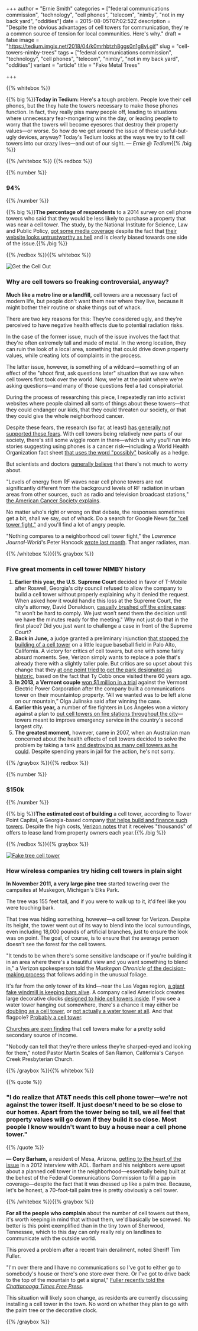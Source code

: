 +++
author = "Ernie Smith"
categories = ["federal communications commission", "technology", "cell phones", "telecom", "nimby", "not in my back yard", "oddities"]
date = 2015-08-05T07:02:52Z
description = "Despite the obvious advantages of cell towers for communication, they're a common source of tension for local communities. Here's why."
draft = false
image = "https://tedium.imgix.net/2018/04/k0mrhbtzh8ggs0n1g8vj.gif"
slug = "cell-towers-nimby-trees"
tags = ["federal communications commission", "technology", "cell phones", "telecom", "nimby", "not in my back yard", "oddities"]
variant = "article"
title = "Fake Metal Trees"

+++

{{% whitebox %}}

{{% big %}}**Today in Tedium:** Here's a tough problem. People love their cell phones, but the they hate the towers necessary to make those phones function. In fact, they really piss many people off, leading to situations where unnecessary fear-mongering wins the day, or leading people to worry that the towers will become eyesores that destroy their property values—or worse. So how do we get around the issue of these useful-but-ugly devices, anyway? Today's Tedium looks at the ways we try to fit cell towers into our crazy lives—and out of our sight. *— Ernie @ Tedium*{{% /big %}}

{{% /whitebox %}}
{{% redbox %}}

{{% number %}}
### 94%
{{% /number %}}

{{% big %}}**The percentage of respondents** to a 2014 survey on cell phone towers who said that they would be less likely to purchase a property that was near a cell tower. The study, by the National Institute for Science, Law and Public Policy, [got some media coverage](http://realtormag.realtor.org/daily-news/2014/07/25/cell-towers-antennas-problematic-for-buyers) despite the fact that [their website looks untrustworthy as hell](http://electromagnetichealth.org/electromagnetic-health-blog/survey-property-desirability/) and is clearly biased towards one side of the issue.{{% /big %}}

{{% /redbox %}}{{% whitebox %}}

![Get the Cell Out](https://tedium.imgix.net/2018/04/rk7rh0mggewgequfo173.jpg)

### Why are cell towers so freaking controversial, anyway?

**Much like a metro line or a landfill,** cell towers are a necessary fact of modern life, but people don't want them near where they live, because it might bother their routine or shake things out of whack.

There are two key reasons for this: They're considered ugly, and they're perceived to have negative health effects due to potential radiation risks.

In the case of the former issue, much of the issue involves the fact that they're often extremely tall and made of metal. In the wrong location, they can ruin the look of a local area, something that could drive down property values, while creating lots of complaints in the process.

The latter issue, however, is something of a wildcard—something of an effect of the "shoot first, ask questions later" situation that we saw when cell towers first took over the world. Now, we're at the point where we're asking questions—and many of those questions feel a tad conspiratorial.

During the process of researching this piece, I repeatedly ran into activist websites where people claimed all sorts of things about these towers—that they could endanger our kids, that they could threaten our society, or that they could give the whole neighborhood cancer.

Despite these fears, the research (so far, at least) [has generally not supported these fears](http://www.medscape.com/viewarticle/724105). With cell towers being relatively new parts of our society, there's still some wiggle room in there—which is why you'll run into stories suggesting using phones is a cancer risk—including a World Health Organization fact sheet [that uses the word "possibly"](http://www.who.int/mediacentre/factsheets/fs193/en/) basically as a hedge. 

But scientists and doctors [generally believe](http://scienceblog.cancerresearchuk.org/2011/10/20/biggest-ever-study-on-mobiles-still-suggests-no-cancer-risk/) that there's not much to worry about.

"Levels of energy from RF waves near cell phone towers are not significantly different from the background levels of RF radiation in urban areas from other sources, such as radio and television broadcast stations," [the American Cancer Society explains](http://www.cancer.org/cancer/cancercauses/othercarcinogens/athome/cellular-phone-towers).

No matter who's right or wrong on that debate, the responses sometimes get a bit, shall we say, out of whack. Do a search for Google News [for "cell tower fight,"](https://www.google.com/search?q=cell+tower+fight#q=cell+tower+fight&tbm=nws) and you'll find a lot of angry people.

"Nothing compares to a neighborhood cell tower fight," the *Lawrence Journal-World*'s Peter Hancock [wrote last month](http://www2.ljworld.com/weblogs/capitol-report/2015/jul/15/nothing-compares-to-a-neighborhood-cell-/). That anger radiates, man.

{{% /whitebox %}}{{% graybox %}}

### Five great moments in cell tower NIMBY history

1. **Earlier this year, the U.S. Supreme Court** decided in favor of T-Mobile after Roswell, Georgia's city council refused to allow the company to build a cell tower without properly explaining why it denied the request. When asked how it would handle this loss at the Supreme Court, the city's attorney, David Donaldson, [casually brushed off the entire case](http://www.wsj.com/articles/supreme-court-sides-with-company-in-cell-tower-dispute-1421266065): "It won’t be hard to comply. We just won’t send them the decision until we have the minutes ready for the meeting." Why not just do that in the first place? Did you just want to challenge a case in front of the Supreme Court?
2. **Back in June,** a judge granted a preliminary injunction [that stopped the building of a cell tower](http://www.paloaltoonline.com/news/2015/06/12/court-halts-construction-of-cell-tower-at-little-league-park) on a little league baseball field in Palo Alto, California. A victory for critics of cell towers, but one with some fairly absurd moments. See, Verizon simply wants to replace a pole that's already there with a slightly taller pole. But critics are so upset about this change that they [at one point tried to get the park designated as historic](http://www.mercurynews.com/breaking-news/ci_26738193/palo-alto-resident-strikes-out-attempt-get-ball), based on the fact that Ty Cobb once visited there 60 years ago.
3. **In 2013, a Vermont couple** [won $1 million in a trial](http://vtdigger.org/2013/12/16/velco-mulling-appeal-1-million-award-former-wells-couple-cell-tower-dispute/) against the Vermont Electric Power Corporation after the company built a communications tower on their mountaintop property. “All we wanted was to be left alone on our mountain,” Olga Julinska said after winning the case.
4. **Earlier this year,** a number of fire fighters in Los Angeles won a victory against a plan to [put cell towers on fire stations throughout the city](http://abc7.com/news/la-supervisors-stop-cell-tower-construction-at-fire-stations/571612/)—towers meant to improve emergency service in the country's second largest city.
5. **The greatest moment,** however, came in 2007, when an Australian man concerned about the health effects of cell towers decided to solve the problem by taking a tank [and destroying as many cell towers as he could](http://www.dailytelegraph.com.au/news/nsw/tank-mans-6m-rampage/story-e6freuzi-1111113969335). Despite spending years in jail for the action, he's not sorry.

{{% /graybox %}}{{% redbox %}}

{{% number %}}
### $150k
{{% /number %}}

{{% big %}}**The estimated cost of building** a cell tower, according to Tower Point Capital, a Georgia-based company [that helps build and finance such towers](http://towerpoint.com/cell-phone-tower-construction/). Despite the high costs, [Verizon notes](http://www.verizonwireless.com/b2c/realestate/) that it receives "thousands" of offers to lease land from property owners each year.{{% /big %}}

{{% /redbox %}}{{% graybox %}}

[![Fake tree cell tower](https://tedium.imgix.net/2018/04/dnflsa8qfyrm5oo9qfgy.jpg)](https://www.flickr.com/photos/lord-jim/5400430174/)

### How wireless companies try hiding cell towers in plain sight

**In November 2011, a very large pine tree** started towering over the campsites at Muskegon, Michigan's Elks Park.

The tree was 155 feet tall, and if you were to walk up to it, it'd feel like you were touching bark.

That tree was hiding something, however—a cell tower for Verizon. Despite its height, the tower went out of its way to blend into the local surroundings, even including 18,000 pounds of artificial branches, just to ensure the look was on point. The goal, of course, is to ensure that the average person doesn't see the forest for the cell towers.

"It tends to be when there's some sensitive landscape or if you're building it in an area where there's a beautiful view and you want something to blend in," a Verizon spokesperson told the *Muskegon Chronicle* [of the decision-making process](http://www.mlive.com/news/muskegon/index.ssf/2011/10/cell_phone_tower_in_norton_sho.html) that follows adding in the unusual foliage. 

It's far from the only tower of its kind—near the Las Vegas region, [a giant fake windmill is keeping bars alive](http://lasvegassun.com/news/2008/dec/24/cell-phone-tower-cleared-windmill/). A company called Americlock creates large decorative clocks [designed to hide cell towers inside](http://www.americlock.com/clocks/cell-tower-site-clocks/). If you see a water tower hanging out somewhere, there's a chance it may either be [doubling as a cell tower](http://www.aglmediagroup.com/water-tower-camouflaged-cell-antennas/), or [not actually a water tower at all](http://www.petaluma360.com/csp/mediapool/sites/PressDemocrat/News/story.csp?cid=2215458&sid=555&fid=181). And that flagpole? [Probably a cell tower](http://www.nytimes.com/2002/04/21/nyregion/in-business-is-that-a-flagpole-no-it-s-a-cell-tower.html).

[Churches are even finding](http://californiawatch.org/dailyreport/churches-find-revenue-leasing-steeples-cell-companies-18690) that cell towers make for a pretty solid secondary source of income.

"Nobody can tell that they’re there unless they’re sharped-eyed and looking for them," noted Pastor Martin Scales of San Ramon, California's Canyon Creek Presbyterian Church. 

{{% /graybox %}}{{% whitebox %}}

{{% quote %}}
### "I do realize that AT&T needs this cell phone tower—we're not against the tower itself. It just doesn't need to be so close to our homes. Apart from the tower being so tall, we all feel that property values will go down if they build it so close. Most people I know wouldn't want to buy a house near a cell phone tower."
{{% /quote %}}

**— Cory Barham,** a resident of Mesa, Arizona, [getting to the heart of the issue](http://realestate.aol.com/blog/2012/11/16/cell-towers-near-homes-battle-in-mesa-ariz-highlights-fears/) in a 2012 interview with AOL. Barham and his neighbors were upset about a planned cell tower in the neighborhood—essentially being built at the behest of the Federal Communications Commission to fill a gap in coverage—despite the fact that it was dressed up like a palm tree. Because, let's be honest, a 70-foot-tall palm tree is pretty obviously a cell tower.

{{% /whitebox %}}{{% graybox %}}

**For all the people who complain** about the number of cell towers out there, it's worth keeping in mind that without them, we'd basically be screwed. No better is this point exemplified than in the tiny town of Sherwood, Tennessee, which to this day can only really rely on landlines to communicate with the outside world.

This proved a problem after a recent train derailment, noted Sheriff Tim Fuller.

"I'm over there and I have no communications so I've got to either go to somebody's house or there's one store over there. Or I've got to drive back to the top of the mountain to get a signal," [Fuller recently told the *Chattanooga Times Free Press*](http://www.timesfreepress.com/news/local/story/2015/aug/02/isolated-franklcounty-community-seeks-better/317773/).

This situation will likely soon change, as residents are currently discussing installing a cell tower in the town. No word on whether they plan to go with the palm tree or the decorative clock.

{{% /graybox %}}